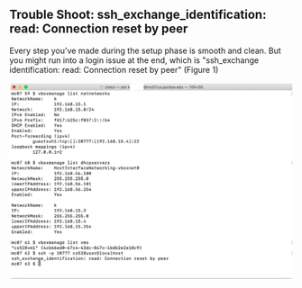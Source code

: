 ## Trouble Shoot: ssh_exchange_identification: read: Connection reset by peer

Every step you've made during the setup phase is smooth and clean. But you might run into a login issue at the end, which is "ssh_exchange identification: read: Connection reset by peer" (Figure 1)
<feature>
<table><tr>
<img align = "left" width = "750" src = "images/1.png"> 
</tr></table>
</feature>
